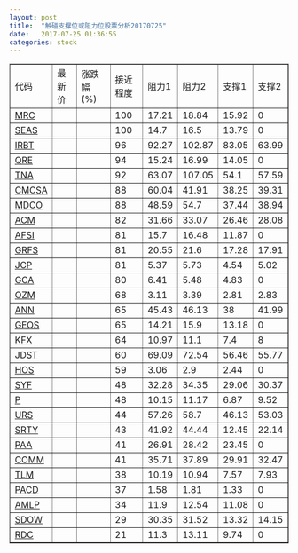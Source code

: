 ```yaml
---
layout: post
title:  "触碰支撑位或阻力位股票分析20170725"
date:   2017-07-25 01:36:55
categories: stock
---
```

<script type="text/javascript">
var stockList = []
stockList.push('gb_mrc');
stockList.push('gb_seas');
stockList.push('gb_irbt');
stockList.push('gb_qre');
stockList.push('gb_tna');
stockList.push('gb_cmcsa');
stockList.push('gb_mdco');
stockList.push('gb_acm');
stockList.push('gb_afsi');
stockList.push('gb_grfs');
stockList.push('gb_jcp');
stockList.push('gb_gca');
stockList.push('gb_ozm');
stockList.push('gb_ann');
stockList.push('gb_geos');
stockList.push('gb_kfx');
stockList.push('gb_jdst');
stockList.push('gb_hos');
stockList.push('gb_syf');
stockList.push('gb_p');
stockList.push('gb_urs');
stockList.push('gb_srty');
stockList.push('gb_paa');
stockList.push('gb_comm');
stockList.push('gb_tlm');
stockList.push('gb_pacd');
stockList.push('gb_amlp');
stockList.push('gb_sdow');
stockList.push('gb_rdc');
</script>
<table border="1">
 <tr>
 <td>代码</td>
 <td>最新价</td>
 <td>涨跌幅(%)</td>
 <td>接近程度</td>
 <td>阻力1</td>
 <td>阻力2</td>
 <td>支撑1</td>
 <td>支撑2</td>
</tr>
  <tr id="mrc" class="green">
  <td><a href="http://stock.finance.sina.com.cn/usstock/quotes/MRC.html" target="_blank">MRC</a></td><td></td><td></td><td>100</td><td>17.21</td><td>18.84</td><td>15.92</td><td>0</td></tr>
  <tr id="seas" class="red">
  <td><a href="http://stock.finance.sina.com.cn/usstock/quotes/SEAS.html" target="_blank">SEAS</a></td><td></td><td></td><td>100</td><td>14.7</td><td>16.5</td><td>13.79</td><td>0</td></tr>
  <tr id="irbt" class="red">
  <td><a href="http://stock.finance.sina.com.cn/usstock/quotes/IRBT.html" target="_blank">IRBT</a></td><td></td><td></td><td>96</td><td>92.27</td><td>102.87</td><td>83.05</td><td>63.99</td></tr>
  <tr id="qre" class="red">
  <td><a href="http://stock.finance.sina.com.cn/usstock/quotes/QRE.html" target="_blank">QRE</a></td><td></td><td></td><td>94</td><td>15.24</td><td>16.99</td><td>14.05</td><td>0</td></tr>
  <tr id="tna" class="green">
  <td><a href="http://stock.finance.sina.com.cn/usstock/quotes/TNA.html" target="_blank">TNA</a></td><td></td><td></td><td>92</td><td>63.07</td><td>107.05</td><td>54.1</td><td>57.59</td></tr>
  <tr id="cmcsa" class="green">
  <td><a href="http://stock.finance.sina.com.cn/usstock/quotes/CMCSA.html" target="_blank">CMCSA</a></td><td></td><td></td><td>88</td><td>60.04</td><td>41.91</td><td>38.25</td><td>39.31</td></tr>
  <tr id="mdco" class="green">
  <td><a href="http://stock.finance.sina.com.cn/usstock/quotes/MDCO.html" target="_blank">MDCO</a></td><td></td><td></td><td>88</td><td>48.59</td><td>54.7</td><td>37.44</td><td>38.94</td></tr>
  <tr id="acm" class="red">
  <td><a href="http://stock.finance.sina.com.cn/usstock/quotes/ACM.html" target="_blank">ACM</a></td><td></td><td></td><td>82</td><td>31.66</td><td>33.07</td><td>26.46</td><td>28.08</td></tr>
  <tr id="afsi" class="green">
  <td><a href="http://stock.finance.sina.com.cn/usstock/quotes/AFSI.html" target="_blank">AFSI</a></td><td></td><td></td><td>81</td><td>15.7</td><td>16.48</td><td>11.87</td><td>0</td></tr>
  <tr id="grfs" class="red">
  <td><a href="http://stock.finance.sina.com.cn/usstock/quotes/GRFS.html" target="_blank">GRFS</a></td><td></td><td></td><td>81</td><td>20.55</td><td>21.6</td><td>17.28</td><td>17.91</td></tr>
  <tr id="jcp" class="green">
  <td><a href="http://stock.finance.sina.com.cn/usstock/quotes/JCP.html" target="_blank">JCP</a></td><td></td><td></td><td>81</td><td>5.37</td><td>5.73</td><td>4.54</td><td>5.02</td></tr>
  <tr id="gca" class="green">
  <td><a href="http://stock.finance.sina.com.cn/usstock/quotes/GCA.html" target="_blank">GCA</a></td><td></td><td></td><td>80</td><td>6.41</td><td>5.48</td><td>4.83</td><td>0</td></tr>
  <tr id="ozm" class="red">
  <td><a href="http://stock.finance.sina.com.cn/usstock/quotes/OZM.html" target="_blank">OZM</a></td><td></td><td></td><td>68</td><td>3.11</td><td>3.39</td><td>2.81</td><td>2.83</td></tr>
  <tr id="ann" class="red">
  <td><a href="http://stock.finance.sina.com.cn/usstock/quotes/ANN.html" target="_blank">ANN</a></td><td></td><td></td><td>65</td><td>45.43</td><td>46.13</td><td>38</td><td>41.99</td></tr>
  <tr id="geos" class="red">
  <td><a href="http://stock.finance.sina.com.cn/usstock/quotes/GEOS.html" target="_blank">GEOS</a></td><td></td><td></td><td>65</td><td>14.21</td><td>15.9</td><td>13.18</td><td>0</td></tr>
  <tr id="kfx" class="green">
  <td><a href="http://stock.finance.sina.com.cn/usstock/quotes/KFX.html" target="_blank">KFX</a></td><td></td><td></td><td>64</td><td>10.97</td><td>11.1</td><td>7.4</td><td>8</td></tr>
  <tr id="jdst" class="red">
  <td><a href="http://stock.finance.sina.com.cn/usstock/quotes/JDST.html" target="_blank">JDST</a></td><td></td><td></td><td>60</td><td>69.09</td><td>72.54</td><td>56.46</td><td>55.77</td></tr>
  <tr id="hos" class="green">
  <td><a href="http://stock.finance.sina.com.cn/usstock/quotes/HOS.html" target="_blank">HOS</a></td><td></td><td></td><td>59</td><td>3.06</td><td>2.9</td><td>2.44</td><td>0</td></tr>
  <tr id="syf" class="green">
  <td><a href="http://stock.finance.sina.com.cn/usstock/quotes/SYF.html" target="_blank">SYF</a></td><td></td><td></td><td>48</td><td>32.28</td><td>34.35</td><td>29.06</td><td>30.37</td></tr>
  <tr id="p" class="green">
  <td><a href="http://stock.finance.sina.com.cn/usstock/quotes/P.html" target="_blank">P</a></td><td></td><td></td><td>48</td><td>10.15</td><td>11.17</td><td>6.87</td><td>9.52</td></tr>
  <tr id="urs" class="green">
  <td><a href="http://stock.finance.sina.com.cn/usstock/quotes/URS.html" target="_blank">URS</a></td><td></td><td></td><td>44</td><td>57.26</td><td>58.7</td><td>46.13</td><td>53.03</td></tr>
  <tr id="srty" class="red">
  <td><a href="http://stock.finance.sina.com.cn/usstock/quotes/SRTY.html" target="_blank">SRTY</a></td><td></td><td></td><td>43</td><td>41.92</td><td>44.44</td><td>12.45</td><td>22.14</td></tr>
  <tr id="paa" class="red">
  <td><a href="http://stock.finance.sina.com.cn/usstock/quotes/PAA.html" target="_blank">PAA</a></td><td></td><td></td><td>41</td><td>26.91</td><td>28.42</td><td>23.45</td><td>0</td></tr>
  <tr id="comm" class="red">
  <td><a href="http://stock.finance.sina.com.cn/usstock/quotes/COMM.html" target="_blank">COMM</a></td><td></td><td></td><td>41</td><td>35.71</td><td>37.89</td><td>29.91</td><td>32.47</td></tr>
  <tr id="tlm" class="green">
  <td><a href="http://stock.finance.sina.com.cn/usstock/quotes/TLM.html" target="_blank">TLM</a></td><td></td><td></td><td>38</td><td>10.19</td><td>10.94</td><td>7.57</td><td>7.93</td></tr>
  <tr id="pacd" class="red">
  <td><a href="http://stock.finance.sina.com.cn/usstock/quotes/PACD.html" target="_blank">PACD</a></td><td></td><td></td><td>37</td><td>1.58</td><td>1.81</td><td>1.33</td><td>0</td></tr>
  <tr id="amlp" class="green">
  <td><a href="http://stock.finance.sina.com.cn/usstock/quotes/AMLP.html" target="_blank">AMLP</a></td><td></td><td></td><td>34</td><td>11.9</td><td>12.54</td><td>11.08</td><td>0</td></tr>
  <tr id="sdow" class="green">
  <td><a href="http://stock.finance.sina.com.cn/usstock/quotes/SDOW.html" target="_blank">SDOW</a></td><td></td><td></td><td>29</td><td>30.35</td><td>31.52</td><td>13.32</td><td>14.15</td></tr>
  <tr id="rdc" class="red">
  <td><a href="http://stock.finance.sina.com.cn/usstock/quotes/RDC.html" target="_blank">RDC</a></td><td></td><td></td><td>21</td><td>11.3</td><td>13.11</td><td>9.74</td><td>0</td></tr>
</table>
